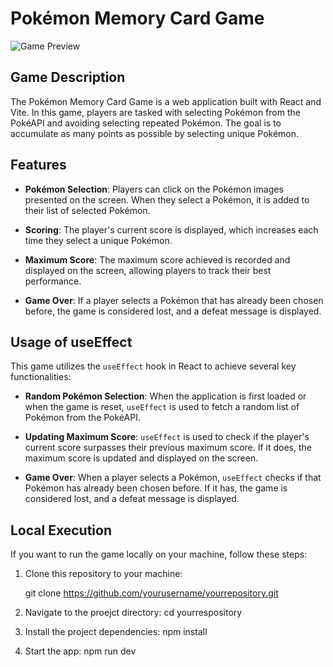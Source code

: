 # Pokémon Memory Card Game

![Game Preview](path/to/image.png)

## Game Description

The Pokémon Memory Card Game is a web application built with React and Vite. In this game, players are tasked with selecting Pokémon from the PokéAPI and avoiding selecting repeated Pokémon. The goal is to accumulate as many points as possible by selecting unique Pokémon.

## Features

- **Pokémon Selection**: Players can click on the Pokémon images presented on the screen. When they select a Pokémon, it is added to their list of selected Pokémon.

- **Scoring**: The player's current score is displayed, which increases each time they select a unique Pokémon.

- **Maximum Score**: The maximum score achieved is recorded and displayed on the screen, allowing players to track their best performance.

- **Game Over**: If a player selects a Pokémon that has already been chosen before, the game is considered lost, and a defeat message is displayed.

## Usage of useEffect

This game utilizes the `useEffect` hook in React to achieve several key functionalities:

- **Random Pokémon Selection**: When the application is first loaded or when the game is reset, `useEffect` is used to fetch a random list of Pokémon from the PokéAPI.

- **Updating Maximum Score**: `useEffect` is used to check if the player's current score surpasses their previous maximum score. If it does, the maximum score is updated and displayed on the screen.

- **Game Over**: When a player selects a Pokémon, `useEffect` checks if that Pokémon has already been chosen before. If it has, the game is considered lost, and a defeat message is displayed.

## Local Execution

If you want to run the game locally on your machine, follow these steps:

1. Clone this repository to your machine:

   git clone https://github.com/yourusername/yourrepository.git

2. Navigate to the proejct directory:
   cd yourrespository

3. Install the project dependencies:
   npm install

4. Start the app:
   npm run dev
